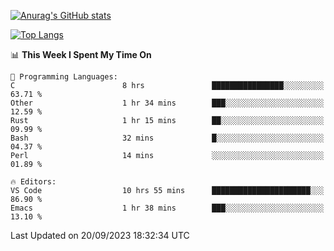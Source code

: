 [![Anurag's GitHub stats](https://github-readme-stats.vercel.app/api?username=wugouzi&count_private=true)](https://github.com/anuraghazra/github-readme-stats)

[![Top Langs](https://github-readme-stats.vercel.app/api/top-langs/?username=wugouzi&layout=compact&count_private=true&hide=html)](https://github.com/anuraghazra/github-readme-stats)

<!--START_SECTION:waka-->
📊 **This Week I Spent My Time On** 

```text
💬 Programming Languages: 
C                        8 hrs               ████████████████░░░░░░░░░   63.71 % 
Other                    1 hr 34 mins        ███░░░░░░░░░░░░░░░░░░░░░░   12.59 % 
Rust                     1 hr 15 mins        ██░░░░░░░░░░░░░░░░░░░░░░░   09.99 % 
Bash                     32 mins             █░░░░░░░░░░░░░░░░░░░░░░░░   04.37 % 
Perl                     14 mins             ░░░░░░░░░░░░░░░░░░░░░░░░░   01.89 % 

🔥 Editors: 
VS Code                  10 hrs 55 mins      ██████████████████████░░░   86.90 % 
Emacs                    1 hr 38 mins        ███░░░░░░░░░░░░░░░░░░░░░░   13.10 % 
```


 Last Updated on 20/09/2023 18:32:34 UTC
<!--END_SECTION:waka-->

<!--
**wugouzi/wugouzi** is a ✨ _special_ ✨ repository because its `README.md` (this file) appears on your GitHub profile.

Here are some ideas to get you started:

- 🔭 I’m currently working on ...
- 🌱 I’m currently learning ...
- 👯 I’m looking to collaborate on ...
- 🤔 I’m looking for help with ...
- 💬 Ask me about ...
- 📫 How to reach me: ...
- 😄 Pronouns: ...
- ⚡ Fun fact: ...
-->
